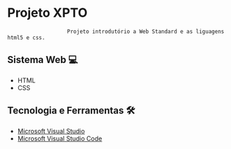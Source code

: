 # Projeto XPTO

                       Projeto introdutório a Web Standard e as liguagens html5 e css.
                                 

## Sistema Web 💻
- HTML
- CSS

## Tecnologia e Ferramentas 🛠
- [Microsoft Visual Studio](https://visualstudio.microsoft.com/pt-br/downloads/)
- [Microsoft Visual Studio Code](https://code.visualstudio.com/download)



